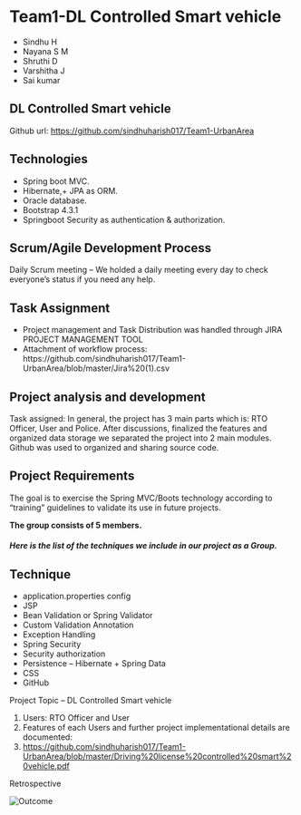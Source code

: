 # Team1-DL Controlled Smart vehicle
<ul>
    <li>Sindhu H</li>
    <li>Nayana S M</li>
    <li>Shruthi D</li>    
    <li>Varshitha J</li>   
    <li>Sai kumar</li>   
</ul> 

 	 
## DL Controlled Smart vehicle

Github url: https://github.com/sindhuharish017/Team1-UrbanArea <br/> 

## Technologies

<ul>
    <li>Spring boot MVC.</li>
    <li>Hibernate,+ JPA as ORM.</li>
    <li>Oracle database.</li>
    <li>Bootstrap 4.3.1</li>
    <li>Springboot Security as authentication & authorization.</li>
   
</ul>

## Scrum/Agile Development Process 
 
Daily Scrum meeting – We holded a daily meeting every day to check everyone’s status if you need any help. 

## Task Assignment
<ul>
    <li>Project management and Task Distribution was handled through JIRA PROJECT MANAGEMENT TOOL </li>
    <li>Attachment of workflow process: 
    https://github.com/sindhuharish017/Team1-UrbanArea/blob/master/Jira%20(1).csv</li>
    

</ul>  


## Project analysis and development
Task assigned: In general, the project has 3 main parts which is: RTO Officer, User and Police. After discussions, finalized the features and organized data storage we separated the project into 2 main modules.
<br/>
Github was used to organized and sharing source code.


## Project Requirements
The goal is to exercise the Spring MVC/Boots technology according to “training” guidelines to validate its use in future projects. 

<p>
    <strong>The group consists of 5 members.</strong>
</p> 
 
##### Here is the list of the techniques we include in our project as a Group.

## Technique 
<ul>
    <li>application.properties config</li>
    <li>JSP</li>
    <li>Bean Validation or Spring Validator</li>
    <li>Custom Validation Annotation</li>
    <li>Exception Handling</li>
    <li>Spring Security </li>
    <li>Security authorization</li>
    <li>Persistence – Hibernate + Spring Data</li>
    <li>CSS</li>
    <li>GitHub</li>    
</ul>
 
 
 Project Topic – DL Controlled Smart vehicle
 
1.	Users:  RTO Officer and User 
2.	Features of each Users and further project implementational details are documented:
3.  https://github.com/sindhuharish017/Team1-UrbanArea/blob/master/Driving%20license%20controlled%20smart%20vehicle.pdf <br/>
       
       



Retrospective 


![Outcome](https://github.com/sindhuharish017/Team1-UrbanArea/blob/master/retrospective.PNG)
